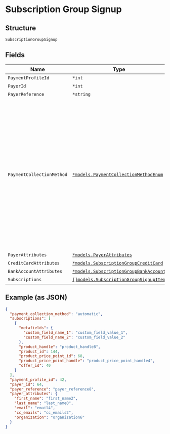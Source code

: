 
# Subscription Group Signup

## Structure

`SubscriptionGroupSignup`

## Fields

| Name | Type | Tags | Description |
|  --- | --- | --- | --- |
| `PaymentProfileId` | `*int` | Optional | - |
| `PayerId` | `*int` | Optional | - |
| `PayerReference` | `*string` | Optional | - |
| `PaymentCollectionMethod` | [`*models.PaymentCollectionMethodEnum`](payment-collection-method-enum.md) | Optional | The type of payment collection to be used in the subscription. For legacy Statements Architecture valid options are - `invoice`, `automatic`. For current Relationship Invoicing Architecture valid options are - `remittance`, `automatic`, `prepaid`.<br>**Default**: `"automatic"` |
| `PayerAttributes` | [`*models.PayerAttributes`](payer-attributes.md) | Optional | - |
| `CreditCardAttributes` | [`*models.SubscriptionGroupCreditCard`](subscription-group-credit-card.md) | Optional | - |
| `BankAccountAttributes` | [`*models.SubscriptionGroupBankAccount`](subscription-group-bank-account.md) | Optional | - |
| `Subscriptions` | [`[]models.SubscriptionGroupSignupItem`](subscription-group-signup-item.md) | Required | - |

## Example (as JSON)

```json
{
  "payment_collection_method": "automatic",
  "subscriptions": [
    {
      "metafields": {
        "custom_field_name_1": "custom_field_value_1",
        "custom_field_name_2": "custom_field_value_2"
      },
      "product_handle": "product_handle8",
      "product_id": 144,
      "product_price_point_id": 68,
      "product_price_point_handle": "product_price_point_handle4",
      "offer_id": 40
    }
  ],
  "payment_profile_id": 42,
  "payer_id": 64,
  "payer_reference": "payer_reference8",
  "payer_attributes": {
    "first_name": "first_name2",
    "last_name": "last_name0",
    "email": "email4",
    "cc_emails": "cc_emails2",
    "organization": "organization6"
  }
}
```

